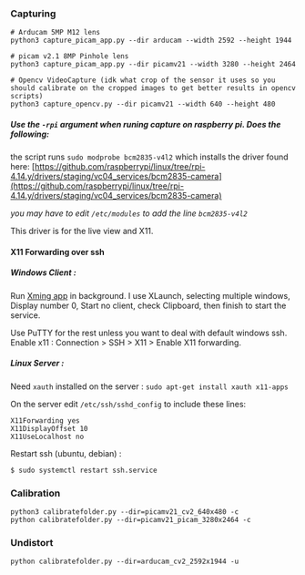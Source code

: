 
### Capturing
```
# Arducam 5MP M12 lens
python3 capture_picam_app.py --dir arducam --width 2592 --height 1944

# picam v2.1 8MP Pinhole lens
python3 capture_picam_app.py --dir picamv21 --width 3280 --height 2464

# Opencv VideoCapture (idk what crop of the sensor it uses so you should calibrate on the cropped images to get better results in opencv scripts)
python3 capture_opencv.py --dir picamv21 --width 640 --height 480
```

##### Use the `-rpi` argument when runing capture on raspberry pi. Does the following:
the script runs `sudo modprobe bcm2835-v4l2` which 
installs the driver found here: [https://github.com/raspberrypi/linux/tree/rpi-4.14.y/drivers/staging/vc04_services/bcm2835-camera](https://github.com/raspberrypi/linux/tree/rpi-4.14.y/drivers/staging/vc04_services/bcm2835-camera)


_you may have to edit `/etc/modules` to add the line `bcm2835-v4l2`_

This driver is for the live view and X11.

#### X11 Forwarding over ssh

##### Windows Client : 
Run [Xming app](https://sourceforge.net/projects/xming/) in background. I use XLaunch, selecting multiple windows, Display number 0, Start no client, check Clipboard, then finish to start the service.

Use PuTTY for the rest unless you want to deal with default windows ssh. Enable x11 : Connection > SSH > X11 > Enable X11 forwarding.

##### Linux Server :

Need `xauth` installed on the server : `sudo apt-get install xauth x11-apps`

On the server edit `/etc/ssh/sshd_config` to include these lines:
```
X11Forwarding yes
X11DisplayOffset 10
X11UseLocalhost no
```
Restart ssh (ubuntu, debian) :

`$ sudo systemctl restart ssh.service`

<!-- Export the display to client :

`$ export DISPLAY=client_ip:0.0`
```
DISPLAY=":0
export DISPLAY
``` -->


### Calibration
```
python3 calibratefolder.py --dir=picamv21_cv2_640x480 -c
python calibratefolder.py --dir=picamv21_picam_3280x2464 -c
```

### Undistort
```
python calibratefolder.py --dir=arducam_cv2_2592x1944 -u
```
